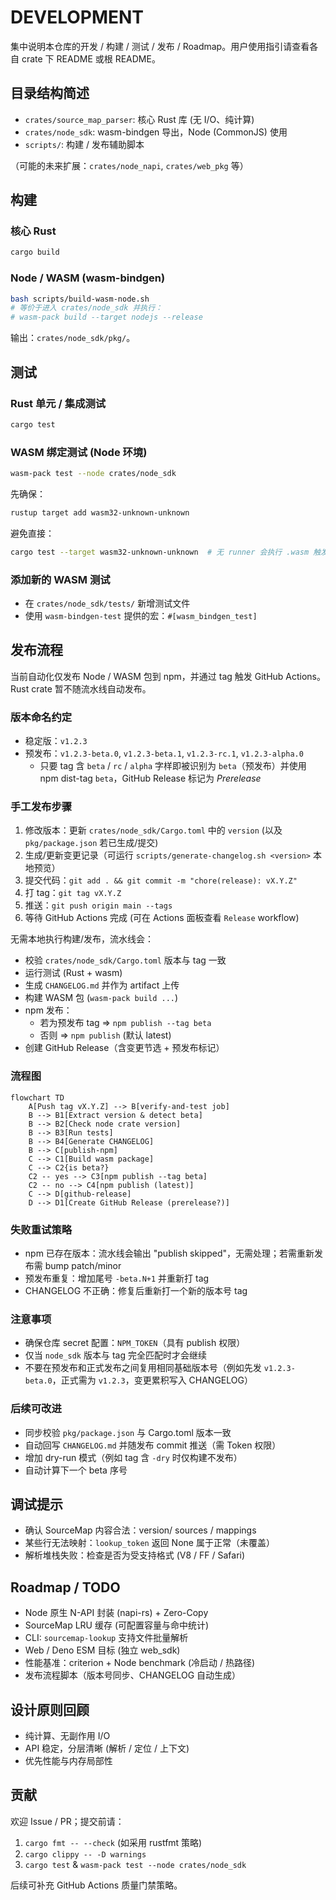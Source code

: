 # DEVELOPMENT

集中说明本仓库的开发 / 构建 / 测试 / 发布 / Roadmap。用户使用指引请查看各自 crate 下 README 或根 README。

## 目录结构简述

- `crates/source_map_parser`: 核心 Rust 库 (无 I/O、纯计算)
- `crates/node_sdk`: wasm-bindgen 导出，Node (CommonJS) 使用
- `scripts/`: 构建 / 发布辅助脚本

（可能的未来扩展：`crates/node_napi`, `crates/web_pkg` 等）

## 构建

### 核心 Rust

```bash
cargo build
```

### Node / WASM (wasm-bindgen)

```bash
bash scripts/build-wasm-node.sh
# 等价于进入 crates/node_sdk 并执行：
# wasm-pack build --target nodejs --release
```

输出：`crates/node_sdk/pkg/`。

## 测试

### Rust 单元 / 集成测试

```bash
cargo test
```

### WASM 绑定测试 (Node 环境)

```bash
wasm-pack test --node crates/node_sdk
```

先确保：

```bash
rustup target add wasm32-unknown-unknown
```

避免直接：

```bash
cargo test --target wasm32-unknown-unknown  # 无 runner 会执行 .wasm 触发 126
```

### 添加新的 WASM 测试

- 在 `crates/node_sdk/tests/` 新增测试文件
- 使用 `wasm-bindgen-test` 提供的宏：`#[wasm_bindgen_test]`

## 发布流程

当前自动化仅发布 Node / WASM 包到 npm，并通过 tag 触发 GitHub Actions。Rust crate 暂不随流水线自动发布。

### 版本命名约定

- 稳定版：`v1.2.3`
- 预发布：`v1.2.3-beta.0`, `v1.2.3-beta.1`, `v1.2.3-rc.1`, `v1.2.3-alpha.0`
  - 只要 tag 含 `beta` / `rc` / `alpha` 字样即被识别为 `beta`（预发布）并使用 npm dist-tag `beta`，GitHub Release 标记为 _Prerelease_

### 手工发布步骤

1. 修改版本：更新 `crates/node_sdk/Cargo.toml` 中的 `version` (以及 `pkg/package.json` 若已生成/提交)
2. 生成/更新变更记录（可运行 `scripts/generate-changelog.sh <version>` 本地预览）
3. 提交代码：`git add . && git commit -m "chore(release): vX.Y.Z"`
4. 打 tag：`git tag vX.Y.Z`
5. 推送：`git push origin main --tags`
6. 等待 GitHub Actions 完成 (可在 Actions 面板查看 `Release` workflow)

无需本地执行构建/发布，流水线会：

- 校验 `crates/node_sdk/Cargo.toml` 版本与 tag 一致
- 运行测试 (Rust + wasm)
- 生成 `CHANGELOG.md` 并作为 artifact 上传
- 构建 WASM 包 (`wasm-pack build ...`)
- npm 发布：
  - 若为预发布 tag => `npm publish --tag beta`
  - 否则 => `npm publish` (默认 latest)
- 创建 GitHub Release（含变更节选 + 预发布标记）

### 流程图

```mermaid
flowchart TD
	A[Push tag vX.Y.Z] --> B[verify-and-test job]
	B --> B1[Extract version & detect beta]
	B --> B2[Check node crate version]
	B --> B3[Run tests]
	B --> B4[Generate CHANGELOG]
	B --> C[publish-npm]
	C --> C1[Build wasm package]
	C --> C2{is beta?}
	C2 -- yes --> C3[npm publish --tag beta]
	C2 -- no --> C4[npm publish (latest)]
	C --> D[github-release]
	D --> D1[Create GitHub Release (prerelease?)]
```

### 失败重试策略

- npm 已存在版本：流水线会输出 "publish skipped"，无需处理；若需重新发布需 bump patch/minor
- 预发布重复：增加尾号 `-beta.N+1` 并重新打 tag
- CHANGELOG 不正确：修复后重新打一个新的版本号 tag

### 注意事项

- 确保仓库 secret 配置：`NPM_TOKEN`（具有 publish 权限）
- 仅当 `node_sdk` 版本与 tag 完全匹配时才会继续
- 不要在预发布和正式发布之间复用相同基础版本号（例如先发 `v1.2.3-beta.0`，正式需为 `v1.2.3`，变更累积写入 CHANGELOG）

### 后续可改进

- 同步校验 `pkg/package.json` 与 Cargo.toml 版本一致
- 自动回写 `CHANGELOG.md` 并随发布 commit 推送（需 Token 权限）
- 增加 dry-run 模式（例如 tag 含 `-dry` 时仅构建不发布）
- 自动计算下一个 beta 序号

## 调试提示

- 确认 SourceMap 内容合法：version/ sources / mappings
- 某些行无法映射：`lookup_token` 返回 None 属于正常（未覆盖）
- 解析堆栈失败：检查是否为受支持格式 (V8 / FF / Safari)

## Roadmap / TODO

- Node 原生 N-API 封装 (napi-rs) + Zero-Copy
- SourceMap LRU 缓存 (可配置容量与命中统计)
- CLI: `sourcemap-lookup` 支持文件批量解析
- Web / Deno ESM 目标 (独立 web_sdk)
- 性能基准：criterion + Node benchmark (冷启动 / 热路径)
- 发布流程脚本（版本号同步、CHANGELOG 自动生成）

## 设计原则回顾

- 纯计算、无副作用 I/O
- API 稳定，分层清晰 (解析 / 定位 / 上下文)
- 优先性能与内存局部性

## 贡献

欢迎 Issue / PR；提交前请：

1. `cargo fmt -- --check` (如采用 rustfmt 策略)
2. `cargo clippy -- -D warnings`
3. `cargo test` & `wasm-pack test --node crates/node_sdk`

后续可补充 GitHub Actions 质量门禁策略。
